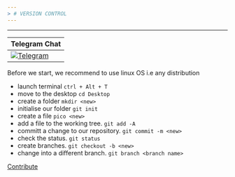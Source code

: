 ```yaml
---
> # VERSION CONTROL 
---
```

---

| Telegram Chat
|---|
|  [![Telegram](https://telegram.org/img/t_logo.png)](https://kisumu-poly-tech-hub.github.io/collaboration-tools/)

<p> Before we start, we recommend to use   linux OS       
  i.e any distribution </p>


*  launch terminal ``` ctrl + Alt + T ```
*  move to the desktop  ```cd Desktop ```
*  create a folder ```mkdir <new>```
*  initialise our folder  ```git init```
*  create a file  ```pico <new>```
*  add a file to the working tree. ```git add -A```
*  committ a change to our repository. ```git commit -m <new>```
*  check the status. ```git status```
*  create branches. ```git checkout -b <new>```
*  change into a different branch.  ```git branch <branch name>```




[Contribute](https://kisumu-poly-tech-hub.github.io/collaboration-tools/ "tech-hub.io")
  

